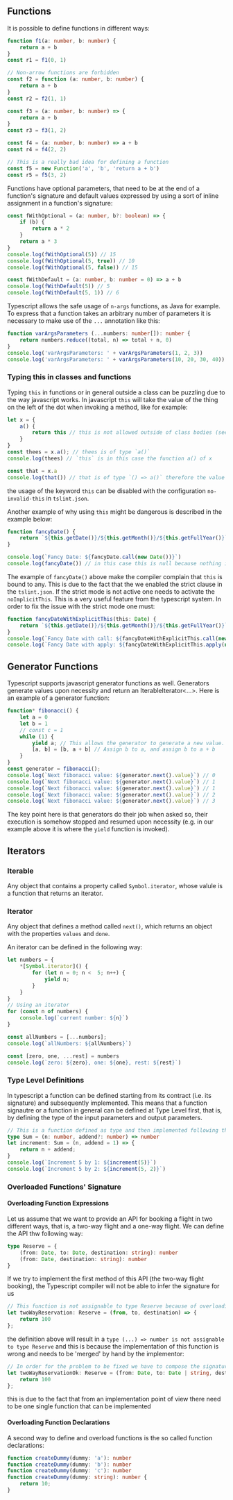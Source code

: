 ## Functions

It is possible to define functions in different ways:

```typescript
function f1(a: number, b: number) {
    return a + b
}
const r1 = f1(0, 1)

// Non-arrow functions are forbidden
const f2 = function (a: number, b: number) {
    return a + b
}
const r2 = f2(1, 1)

const f3 = (a: number, b: number) => {
    return a + b
}
const r3 = f3(1, 2)

const f4 = (a: number, b: number) => a + b
const r4 = f4(2, 2)

// This is a really bad idea for defining a function
const f5 = new Function('a', 'b', 'return a + b')
const r5 = f5(3, 2)
```

Functions have optional parameters, that need to be at the end of a function's signature and default values expressed by using a sort of inline assignment in a function's signature:

```typescript
const fWithOptional = (a: number, b?: boolean) => {
    if (b) {
        return a * 2
    }
    return a * 3
}
console.log(fWithOptional(5)) // 15
console.log(fWithOptional(5, true)) // 10
console.log(fWithOptional(5, false)) // 15

const fWithDefault = (a: number, b: number = 0) => a + b
console.log(fWithDefault(5)) // 5
console.log(fWithDefault(5, 1)) // 6
```

Typescript allows the safe usage of `n-args` functions, as Java for example. To express that a function takes an arbitrary number of parameters it is necessary to make use of the `...` annotation like this:

```typescript
function varArgsParameters (...numbers: number[]): number {
    return numbers.reduce((total, n) => total + n, 0)
}
console.log('varArgsParameters: ' + varArgsParameters(1, 2, 3))
console.log('varArgsParameters: ' + varArgsParameters(10, 20, 30, 40))
```

### Typing this in classes and functions

Typing `this` in functions or in general outside a class can be puzzling due to the way javascript works. In javascript `this` will take the value of the thing on the left of the dot when invoking a method, like for example:

```typescript
let x = {
    a() {
        return this // this is not allowed outside of class bodies (see: tslint.json `no-invalid-this`)
    }
}
const thees = x.a(); // thees is of type `a()`
console.log(thees) // `this` is in this case the function a() of x

const that = x.a
console.log(that()) // that is of type `() => a()` therefore the value returned by the function is undefined
```

the usage of the keyword `this` can be disabled with the configuration `no-invalid-this` in `tslint.json`.

Another example of why using `this` might be dangerous is described in the example below:

```typescript
function fancyDate() {
    return `${this.getDate()}/${this.getMonth()}/${this.getFullYear()}` // In this case the compiler complains that 'this' is of type any
}

console.log(`Fancy Date: ${fancyDate.call(new Date())}`)
console.log(fancyDate()) // in this case this is null because nothing is passed to the function
```

The example of `fancyDate()` above make the compiler complain that `this` is bound to any. This is due to the fact that the we enabled the strict clause in the `tslint.json`. If the strict mode is not active one needs to activate the `noImplicitThis`. This is a very useful feature from the typescript system. In order to fix the issue with the strict mode one must:

```typescript
function fancyDateWithExplicitThis(this: Date) {
    return `${this.getDate()}/${this.getMonth()}/${this.getFullYear()}`
}
console.log(`Fancy Date with call: ${fancyDateWithExplicitThis.call(new Date())}`)
console.log(`Fancy Date with apply: ${fancyDateWithExplicitThis.apply(new Date())}`)
```

## Generator Functions

Typescript supports javascript generator functions as well. Generators generate values upon necessity and return an IterableIterator<...>. Here is an example of a generator function:

```typescript
function* fibonacci() {
    let a = 0
    let b = 1
    // const c = 1
    while (1) {
        yield a; // This allows the generator to generate a new value. Yield b would have worked anyway. Yield c would have never worked
        [a, b] = [b, a + b] // Assign b to a, and assign b to a + b
    }
}
const generator = fibonacci();
console.log(`Next fibonacci value: ${generator.next().value}`) // 0
console.log(`Next fibonacci value: ${generator.next().value}`) // 1
console.log(`Next fibonacci value: ${generator.next().value}`) // 1
console.log(`Next fibonacci value: ${generator.next().value}`) // 2
console.log(`Next fibonacci value: ${generator.next().value}`) // 3
```

The key point here is that generators do their job when asked so, their execution is somehow stopped and resumed upon necessity (e.g. in our example above it is where the `yield` function is invoked).

## Iterators

### Iterable
Any object that contains a property called `Symbol.iterator`, whose valule is a function that returns an iterator.

### Iterator
Any object that defines a method called `next()`, which returns an object with the properties `values` and `done`.

An iterator can be defined in the following way:

```typescript
let numbers = {
    *[Symbol.iterator]() {
        for (let n = 0; n <  5; n++) {
            yield n;
        }
    }
}
// Using an iterator
for (const n of numbers) {
    console.log(`current number: ${n}`)
}

const allNumbers = [...numbers];
console.log(`allNumbers: ${allNumbers}`)

const [zero, one, ...rest] = numbers
console.log(`zero: ${zero}, one: ${one}, rest: ${rest}`)
```

### Type Level Definitions

In typescript a function can be defined starting from its contract (i.e. its signature) and subsequently implemented. This means that a function signautre or a function in general can be defined at Type Level first, that is, by defining the type of the input parameters and output parameters.  

```typescript
// This is a function defined as type and then implemented following the function signature
type Sum = (n: number, addend?: number) => number
let increment: Sum = (n, addend = 1) => {
    return n + addend;
}
console.log(`Increment 5 by 1: ${increment(5)}`)
console.log(`Increment 5 by 2: ${increment(5, 2)}`)
```

### Overloaded Functions' Signature

#### Overloading Function Expressions

Let us assume that we want to provide an API for booking a flight in two different ways, that is, a two-way flight and a one-way flight. We can define the API thw following way:

```typescript
type Reserve = {
    (from: Date, to: Date, destination: string): number
    (from: Date, destination: string): number
}
```

If we try to implement the first method of this API (the two-way flight booking), the Typescript compiler will not be able to infer the signature for us

```typescript
// This function is not assignable to type Reserve because of overloading
let twoWayReservation: Reserve = (from, to, destination) => {
    return 100
};
```

the definition above will result in a `type (...) => number is not assignable to type Reserve` and this is because the implementation of this function is wrong and needs to be 'merged' by hand by the implementor: 

```typescript
// In order for the problem to be fixed we have to compose the signature by hand
let twoWayReservationOk: Reserve = (from: Date, to: Date | string, destination?: string) => {
    return 100
};
```
this is due to the fact that from an implementation point of view there need to be one single function that can be implemented

#### Overloading Function Declarations

A second way to define and overload functions is the so called function declarations:

```typescript
function createDummy(dummy: 'a'): number
function createDummy(dummy: 'b'): number
function createDummy(dummy: 'c'): number
function createDummy(dummy: string): number {
    return 10;
}
```
